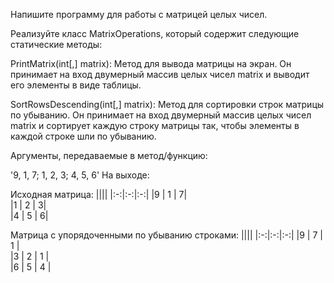 Напишите программу для работы с матрицей целых чисел.

Реализуйте класс MatrixOperations, который содержит следующие статические методы:

PrintMatrix(int[,] matrix): Метод для вывода матрицы на экран. Он принимает на вход двумерный массив целых чисел matrix и выводит его элементы в виде таблицы.

SortRowsDescending(int[,] matrix): Метод для сортировки строк матрицы по убыванию. Он принимает на вход двумерный массив целых чисел matrix и сортирует каждую строку матрицы так, чтобы элементы в каждой строке шли по убыванию.

Аргументы, передаваемые в метод/функцию:

'9, 1, 7; 1, 2, 3; 4, 5, 6'
На выходе:


Исходная матрица:
||||
|:-:|:-:|:-:|
|9 |  1 |  7|   
|1 |  2 |  3|   
|4 |  5 | 6|  

Матрица с упорядоченными по убыванию строками:
||||
|:-:|:-:|:-:|
|9 |  7 |  1 |  
|3 |  2 |  1 |  
|6 |  5 |  4 |
